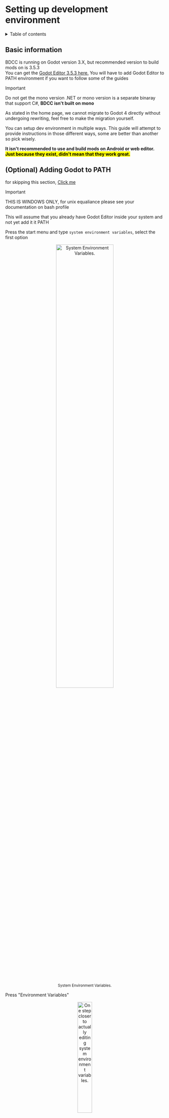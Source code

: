 # Setting up development environment

<details>
<summary>Table of contents</summary>

|  Section  | Link |
| --- | --- |
| Basic information | [Link](#basic-information) |
| Guides | [Link](#guides) |
| Purist | [Link](#godot-editor-purist) |
| VSCodium | [Link](#github-fork---git-clone---vscode-ium) |

</details>

## Basic information

BDCC is running on Godot version 3.X, but recommended version to build mods on is 3.5.3  
You can get the [Godot Editor 3.5.3 here.](https://godotengine.org/download/archive/3.5.3-stable/) You will have to add Godot Editor to PATH environment if you want to follow some of the guides

> [!IMPORTANT] 
> Do not get the mono version
> .NET or mono version is a separate binaray that support C#, **BDCC isn't built on mono**

As stated in the home page, we cannot migrate to Godot 4 directly without undergoing rewriting, feel free to make the migration yourself.

You can setup dev environment in multiple ways. This guide will attempt to provide instructions in those different ways, some are better than another so pick wisely.

**It isn't recommended to use and build mods on Android or web editor. <mark>Just because they exist, didn't mean that they work great.</mark>**

## (Optional) Adding Godot to PATH 

for skipping this section, [Click me](#guides)

> [!IMPORTANT]
> THIS IS WINDOWS ONLY, for unix equaliance please see your documentation on bash profile

This will assume that you already have Godot Editor inside your system and not yet add it it PATH

Press the start menu and type `system environment variables`, select the first option

<div align="center">
   <img src="images/devGuide/systemEnvVar.png" alt="System Environment Variables." width="60%"/><br/>
   <sup>System Environment Variables.</sup>
</div>

Press "Environment Variables"

<div align="center">
   <img src="images/devGuide/envVarButton.png" alt="One step closer to actually editing system environment variables." width="30%"/><br/>
   <sup>One step closer to actually editing system environment variables.</sup>
</div>

Select `PATH` in user variables and click "Edit"

<div align="center">
   <img src="images/devGuide/sysEnvUserPath.png" alt="System Environment Variables select path" width="60%"/><br/>
   <!-- <sup>System Environment Variables.</sup> -->
</div>

Click "New" then there should be an empty box below all the paths in the table, put the location where you put your godot editor to it.

<div align="center">
   <img src="images/devGuide/sysEnvUserNew.png" alt="System Environment Variables new and adding" width="40%"/><br/>
   <!-- <sup>System Environment Variables.</sup> -->
</div>

Congratz, you just add godot in your path! try by typing `where godot` in new cmd sessions

# Guides

## Godot Editor Purist

This is a typical way people set up their first Godot project to use.

### Requirements

- Godot Editor

### Setting up

You can download the whole project as a [ZIP](http://github.com/Alexofp/BDCC/zipball/main/) or use [git to clone it](https://docs.github.com/en/repositories/creating-and-managing-repositories/cloning-a-repository), put the project somewhere.

### Open the project in Godot Editor

Open your Godot Editor, if you haven't import the project; on first launch there won't be any items in this screen. Press Import,

<div align="center">
   <img src="images/devGuide/godotImportProject.png" alt="Import button" width="50%"/><br/>
   <sup>Import button</sup>
</div>

If you download the zip, click Browse, select the zip, then another text box will appear after you select Open, click Browse on the one next to new textbox, go to where you would like to put the project in. The location of the new project must be an empty folder. After you decided where you are going to put your project, click Select Current Folder.  
You can then click Import & Edit

<div align="center">
   <img src="images/devGuide/godotImportZIP.png" alt="Importing Zip Dialog with everything completed as described above" width="50%"/><br/>
   <sup>Importing Zip Dialog with everything completed as described above</sup>
</div>

If you cloned the project with git, the process will differ slightly.  
Click Browse, go to where you cloned the project, select `project.godot` file then open. You then click Import & Edit.

<div align="center">
   <img src="images/devGuide/godotImportProjectDotGodot.png" alt="Importing the cloned project" width="50%"/><br/>
   <sup>Importing the cloned project</sup>
</div>

If you just did previous step or already imported the project, all projects you imported will live on the godot editor's "main menu" screen.  
Simply double click the project you want to edit.

Congratz, you just open the project in editor. Go wild.  
To test run the game, either press F5 or press the "Play" button on top right. This will launch a debugging session.

You are now ready to start modding the game. Go back to [Home page](Home) for quick links to documentation on how to adding certain features in the game

## GitHub fork - git clone - VSCode(-ium)

This is a highly recommended to use this method as it's the most complete setup to build on with version control and easy version controlling. The only downside is it take too much RAM when running with the godot editor

### Requirements

- Godot Editor <sub>Mainly for language server and debugging</sub>
- GitHub account
- Git  
  - If you don't have git installed and setup, [please do so.](https://docs.github.com/en/get-started/getting-started-with-git/set-up-git#setting-up-git)
- [VSCode](https://code.visualstudio.com/Download) (or [VSCodium](https://vscodium.com/) if you prefer) installed  
  - Please also get Godot-tools plugin either with [these instructions](https://github.com/godotengine/godot-vscode-plugin#download) or inside "Extensions" tab.

### Setting up

#### Creating a fork

Simply go to [the homepage of this repo](https://github.com/Alexofp/BDCC/) and click Fork, it should be on the top right of the page.

<div align="center">
   <img src="images/devGuide/forking.png" alt="Cursor on the fork button." width="60%"/>

   <sup>Cursor on the fork button.</sup>
</div>

If you are signed-in, it will lead you to this screen. You can change things before creating a fork. After you finished, click "Create Fork".

<div align="center">
   <img src="images/devGuide/creatingFork.png" alt="Fork creation screen" width="60%"/>

   <sup>Fork creation screen</sup>
</div>

#### Cloning your fork

This assumes that you already have your git installed and configured as stated in requirement, if not [please see this guide.](https://docs.github.com/en/get-started/getting-started-with-git/set-up-git)

Open your VSCode and click "Clone Repositoy", there will be a bar appear on top of the window asking you to put in URL to clone. Put in your repository's git url, it would look like this: `https://github.com/{YourUsername}/{YourRepoName}.git`

<div align="center">
   <img src="images/devGuide/cloneRepo.png" alt="Cloning Repository" width="70%"/>

   <sup>Cloning Repository</sup>
</div>

After hitting enter, it will either prompt you to login to your GitHub account or ask where do you want to place the repository at.  
If the former then please do so, then VSCode will automatically open that folder for you and proceed to next step (same goes to the latter)

#### Opening Godot editor with the project.

Assuming that you installed the extension provided above, go to the extension's settings by clicking the Extensions tab, then look for cog icon on the extension and press "Extension Settings"

<div align="center">
   <img src="images/devGuide/extensionSetting.png" alt="Extension settings" width="50%"/><br/>
   <sup>Extension settings</sup>
</div>

Change `Editor Path: Godot3` to either just `godot` if you already did [set godot engine to path](#optional-adding-godot-to-path)  
or full path if you haven't, copy paste full path to the executable file.

Close the settings tab and press Ctrl + Shift + P to open command palette, then type `> open workspace with godot editor`, press enter and it should open godot editor inside the repository.

You can then make changes and add contents. For quick links on adding contents to the game please see [home page](Home)

### Running debug session with VSCode

If you aren't planning to add [submodules](https://git-scm.com/book/en/v2/Git-Tools-Submodules) to the project, you can just press F5 in current configuration to start a debugging session attached to VSCode; even if there is no editor running (as the editor is only surving as [language server](https://en.wikipedia.org/wiki/Language_Server_Protocol) in this configuration)

If you are going to use submodules in the future, You have to create default run and debug profile. for quick configuration you can use my profile, put this in `.vscode/launch.json`

```json
{
    "version": "0.2.0",
    "configurations": [
        {
            "name": "GDScript Godot",
            "type": "godot",
            "request": "launch",
            "project": "${workspaceFolder}",
            "port": 6007,
            "address": "127.0.0.1",
        }
    ]
}
```

This will mark opened workspace folder as root for godot debug session to launch in.

For more documentation on this specific topic please see [Godot Tools' documentation on GDScript Debugger](https://github.com/godotengine/godot-vscode-plugin/blob/master/README.md#gdscript-debugger)

### Making changes and upload it to github

After you made your changes and you want it on GitHub then please look at the Source Control, commit your changes and sync. For more information regarding using this feature [please see this page.](https://code.visualstudio.com/docs/sourcecontrol/overview)